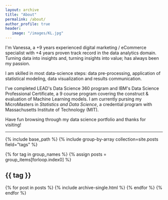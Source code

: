 ```yaml
---
layout: archive
title: "About"
permalink: /about/
author_profile: true
header:
   image: "/images/KL.jpg"
---
```


I'm Vanessa, a +9 years experienced digital marketing / eCommerce specialist with +4 years proven track record in the data analytics domain. Turning data into insights and, turning insights into value; has always been my passion. 

I am skilled in most data-science steps: data pre-processing, application of statistical modeling, data visualization and results communication. 

I've completed LEAD's Data Science 360 program and IBM's Data Science Professional Certificate, a 9 course program covering the construct & evaluation of Machine Learning models. I am currently pursing my MicroMasters in *Statistics and Data Science*, a credential program with Massachusetts Institute of Technology (MIT).

Have fun browsing through my data science portfolio and thanks for visiting!



---

{% include base_path %}
{% include group-by-array collection=site.posts field="tags" %}

{% for tag in group_names %}
  {% assign posts = group_items[forloop.index0] %}
  <h2 id="{{ tag | slugify }}" class="archive__subtitle">{{ tag }}</h2>
  {% for post in posts %}
    {% include archive-single.html %}
  {% endfor %}
{% endfor %}